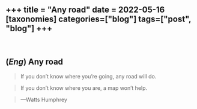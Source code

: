 +++
title = "Any road"
date = 2022-05-16
[taxonomies]
categories=["blog"]
tags=["post", "blog"]
+++
---
<br>

## (*Eng*) Any road

> If you don’t know where you’re going, any road will do.

> If you don’t know where you are, a map won’t help.

> —Watts Humphrey